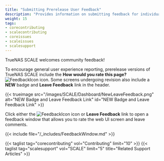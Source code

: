 ```yaml
---
title: "Submitting Prerelease User Feedback"
description: "Provides information on submitting feedback for individual pages in prerelease versions of TrueNAS SCALE."
weight: 15
tags:
- corecontributing
- scalecontributing
- coreissues
- scaleissues
- scalesupport
---
```


TrueNAS SCALE welcomes community feedback!

To encourage general user experience reporting, prerelease versions of TrueNAS SCALE include the **How would you rate this page?** ![FeedbackIcon](/images/SCALE/Dashboard/FeedbackIcon.png "Feedback Icon") icon.
Some screens undergoing revision also include a **NEW** badge and **Leave Feedback** link in the header.

{{< trueimage src="/images/SCALE/Dashboard/NewLeaveFeedback.png" alt="NEW Badge and Leave Feedback Link" id="NEW Badge and Leave Feedback Link" >}}

Click either the ![FeedbackIcon](/images/SCALE/Dashboard/FeedbackIcon.png "Feedback Icon") icon or **Leave Feedback** link to open a feedback window that allows you to rate the web UI screen and leave comments.

{{< include file="/_includes/FeedbackWindow.md" >}}

{{< taglist tag="corecontributing" vol="Contributing" limit="10" >}}
{{< taglist tag="scalesupport" vol="SCALE" limit="5" title="Related Support Articles" >}}
